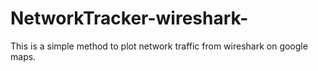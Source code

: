 # NetworkTracker-wireshark-
This is a simple method to plot network traffic from wireshark on google maps. 
